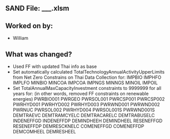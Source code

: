 ## SAND File: ___.xlsm 
## Worked on by:
- William
## What was changed?
- Used FF with updated Thai info as base
- Set automatically calculated TotalTechnologyAnnualActivityUpperLimits from Net Zero Constrains on Thai Data Collection for:
IMPBIO
IMPHFO
IMPLFO
MINBIO
MINCOA
IMPCOA
IMPNGS
MINNGS
MINOIL
IMPOIL
- Set TotalAnnualMaxCapacityInvestment constraints to 9999999 for all years for:
 (in other words, removed FF constraints on renewable energies)
PWRBIO001
PWRGEO
PWRSOL001
PWRCSP001
PWRCSP002
PWRHYD001
PWRHYD002
PWRHYD003
PWRWND001
PWRWND002
PWRNUC
PWRSOL002
PWRHYD004
PWRSOL001S
PWRWND001S
DEMTRAEVC
DEMTRAMCYELC
DEMTRACARELC
DEMTRABUSELC
INDENEFFGD
INDENEFFDP
DEMINDHEEH
DEMINDHEEL
RESENEFFGD
RESENEFFDP
DEMRESCKNELC
COMENEFFGD
COMENEFFDP
DEMCOMHEEL
DEMRESHEEL